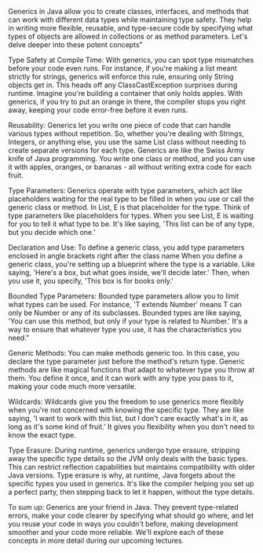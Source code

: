 Generics in Java allow you to create classes, interfaces, and methods that can work with different data types while maintaining type safety. They help in writing more flexible, reusable, and type-secure code by specifying what types of objects are allowed in collections or as method parameters. Let's delve deeper into these potent concepts"


Type Safety at Compile Time:
    With generics, you can spot type mismatches before your code even runs. For instance, if you're making a list meant strictly for strings, generics will enforce this rule, ensuring only String objects get in. This heads off any ClassCastException surprises during runtime.
   Imagine you're building a container that only holds apples. With generics, if you try to put an orange in there, the compiler stops you right away, keeping your code error-free before it even runs.


Reusability:
    Generics let you write one piece of code that can handle various types without repetition. So, whether you're dealing with Strings, Integers, or anything else, you use the same List class without needing to create separate versions for each type.
    Generics are like the Swiss Army knife of Java programming. You write one class or method, and you can use it with apples, oranges, or bananas - all without writing extra code for each fruit.


Type Parameters:
    Generics operate with type parameters, which act like placeholders waiting for the real type to be filled in when you use or call the generic class or method. In List<E>, E is that placeholder for the type.
    Think of type parameters like placeholders for types. When you see List<E>, E is waiting for you to tell it what type to be. It's like saying, 'This list can be of any type, but you decide which one.'


Declaration and Use:
    To define a generic class, you add type parameters enclosed in angle brackets right after the class name
    When you define a generic class, you're setting up a blueprint where the type is a variable. Like saying, 'Here's a box, but what goes inside, we'll decide later.' Then, when you use it, you specify, 'This box is for books only.'


Bounded Type Parameters:
   Bounded type parameters allow you to limit what types can be used. For instance, 'T extends Number' means T can only be Number or any of its subclasses.
   Bounded types are like saying, 'You can use this method, but only if your type is related to Number.' It's a way to ensure that whatever type you use, it has the characteristics you need."


Generic Methods:
   You can make methods generic too. In this case, you declare the type parameter just before the method's return type.
   Generic methods are like magical functions that adapt to whatever type you throw at them. You define it once, and it can work with any type you pass to it, making your code much more versatile.


Wildcards:
    Wildcards give you the freedom to use generics more flexibly when you're not concerned with knowing the specific type.
    They are like saying, 'I want to work with this list, but I don't care exactly what's in it, as long as it's some kind of fruit.' It gives you flexibility when you don't need to know the exact type.


Type Erasure:
   During runtime, generics undergo type erasure, stripping away the specific type details so the JVM only deals with the basic types. This can restrict reflection capabilities but maintains compatibility with older Java versions.
   Type erasure is why, at runtime, Java forgets about the specific types you used in generics. It's like the compiler helping you set up a perfect party, then stepping back to let it happen, without the type details.
 

 To sum up: Generics are your friend in Java. They prevent type-related errors, make your code clearer by specifying what should go where, and let you reuse your code in ways you couldn't before, making development smoother and your code more reliable.
    We'll explore each of these concepts in more detail during our upcoming lectures.